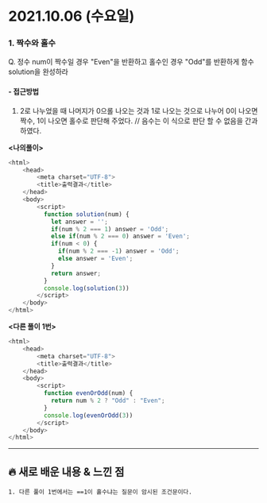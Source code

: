# 2021.10.06 (수요일)
### **1. 짝수와 홀수**

Q. 정수 num이 짝수일 경우 "Even"을 반환하고 홀수인 경우 "Odd"를 반환하게 함수
   solution을 완성하라

#### -  접근방법

1. 2로 나누었을 때 나머지가 0으롤 나오는 것과 1로 나오는 것으로 나누어 
   0이 나오면 짝수, 1이 나오면 홀수로 판단해 주었다. // 음수는 이 식으로 판단 할 수 없음을 간과하였다.


**<나의풀이>**
```javascript
<html>
    <head>
        <meta charset="UTF-8">
        <title>출력결과</title>
    </head>
    <body>
        <script>
          function solution(num) {
            let answer = '';
            if(num % 2 === 1) answer = 'Odd';
            else if(num % 2 === 0) answer = 'Even';
            if(num < 0) {
              if(num % 2 === -1) answer = 'Odd';
              else answer = 'Even';
            }
            return answer;
          }
          console.log(solution(3))
        </script>
    </body>
</html>
```


**<다른 풀이 1번>**
```javascript
<html>
    <head>
        <meta charset="UTF-8">
        <title>출력결과</title>
    </head>
    <body>
        <script>
          function evenOrOdd(num) {
            return num % 2 ? "Odd" : "Even";
          }
          console.log(evenOrOdd(3))
        </script>
    </body>
</html>
```



---
##  **🔥 새로 배운 내용 & 느낀 점**
   
    1. 다른 풀이 1번에서는 ==1이 홀수냐는 질문이 암시된 조건문이다.
